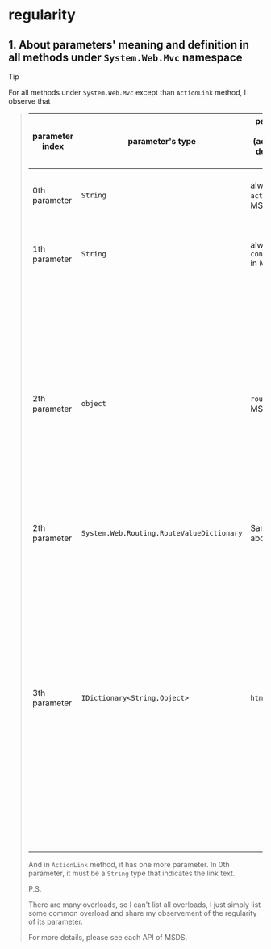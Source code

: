 # regularity
## 1. About parameters' meaning and definition in all methods under `System.Web.Mvc` namespace

> [!TIP]
> For all methods under `System.Web.Mvc` except than `ActionLink` method, I observe that
> 
>>
>> | parameter index | parameter's type | parameter's name (according to definition in MSDS) | description |
>> | --------------- | ---------------- | ---------------- | ----------- |
>> | 0th parameter | `String` | always named `actionName` in MSDS | It is self-explanatory, it indicates the action's name. |
>> | 1th parameter | `String` | always named `controllerName` in MSDS | It is self-explanatory, it indicates the controller's name. |
>> | 2th parameter | `object` | `routeValues` in MSDS | An object that contains the parameters for a route. The parameters are retrieved through reflection by examining the properties of the object. The object is typically created by using object initializer syntax. |
>> | 2th parameter | `System.Web.Routing.RouteValueDictionary` | Same as above |
>> | 3th parameter | `IDictionary<String,Object>` | `htmlAttributes` | An object that contains the HTML attributes to set for the element. In each key-value pair, it will define a new attribute name by key and assign the value as attribute's value (if the key does not exist in the attributes), or it will override the attribute with value (if the key does not exist in the attributes). |
>>
>> And in `ActionLink` method, it has one more parameter. In 0th parameter, it must be a `String` type that indicates the link text. 
>>
>> P.S.
>> 
>> There are many overloads, so I can't list all overloads, I just simply list some common overload and share my observement of the regularity of its parameter.
>>
>> For more details, please see each API of MSDS.
